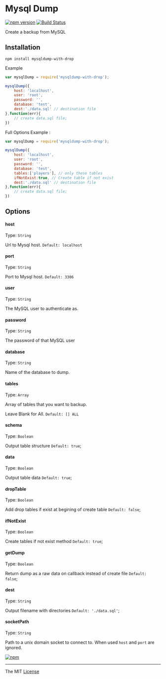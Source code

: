 # Mysql Dump

[![npm version](https://badge.fury.io/js/mysqldump.svg)](http://badge.fury.io/js/mysqldump) [![Build Status](https://travis-ci.org/webcaetano/mysqldump.svg?branch=master)](https://travis-ci.org/webcaetano/mysqldump)

Create a backup from MySQL

## Installation

```
npm install mysqldump-with-drop
```

Example 
```javascript
var mysqlDump = require('mysqldump-with-drop');

mysqlDump({
	host: 'localhost',
	user: 'root',
	password: '',
	database: 'test',
	dest:'./data.sql' // destination file
},function(err){
	// create data.sql file;
})
```

Full Options Example :

```javascript
var mysqlDump = require('mysqldump-with-drop');

mysqlDump({
	host: 'localhost',
	user: 'root',
	password: '',
	database: 'test',
	tables:['players'], // only these tables 
	ifNotExist:true, // Create table if not exist
	dest:'./data.sql' // destination file
},function(err){
	// create data.sql file;
})
```


## Options


#### host

Type: `String`

Url to Mysql host. `Default: localhost`

#### port

Type: `String`

Port to Mysql host. `Default: 3306`

#### user

Type: `String`

The MySQL user to authenticate as.

#### password

Type: `String`

The password of that MySQL user

#### database

Type: `String`

Name of the database to dump.

#### tables 

Type: `Array`

Array of tables that you want to backup.

Leave Blank for All. `Default: [] ALL`

#### schema 

Type: `Boolean`

Output table structure `Default: true`;

#### data 

Type: `Boolean`

Output table data `Default: true`;

#### dropTable

Type: `Boolean`

Add drop tables if exist at begining of create table `Default: false`;

#### ifNotExist 

Type: `Boolean`

Create tables if not exist method `Default: true`;

#### getDump 

Type: `Boolean`

Return dump as a raw data on callback instead of create file `Default: false`;

#### dest 

Type: `String`

Output filename with directories `Default: './data.sql'`;

#### socketPath

Type: `String`

Path to a unix domain socket to connect to. When used `host` and `port` are ignored.

[![npm](https://nodei.co/npm/mysqldump.png?downloads=true&downloadRank=true&stars=true)](https://www.npmjs.com/package/mysqldump)

---------------------------------

The MIT [License](https://raw.githubusercontent.com/webcaetano/mysqldump/master/LICENSE.md)
